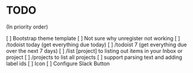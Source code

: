 # TODO

(In priority order)

[ ] Bootstrap theme template
[ ] Not sure why unregister not working
[ ] /todoist today (get everything due today)
[ ] /todoist 7 (get everything due over the next 7 days)
[ ] /list [project] to listing out items in your Inbox or project
[ ] /projects to list all projects
[ ] support parsing text and adding label ids
[ ] Icon
[ ] Configure Slack Button